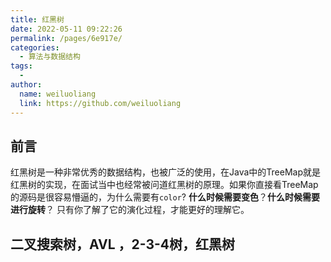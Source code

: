 ```yaml
---
title: 红黑树
date: 2022-05-11 09:22:26
permalink: /pages/6e917e/
categories:
  - 算法与数据结构
tags:
  - 
author: 
  name: weiluoliang
  link: https://github.com/weiluoliang
---
```




## 前言

红黑树是一种非常优秀的数据结构，也被广泛的使用，在Java中的TreeMap就是红黑树的实现，在面试当中也经常被问道红黑树的原理。如果你直接看TreeMap的源码是很容易懵逼的，为什么需要有`color`?  **什么时候需要变色**？**什么时候需要进行旋转**？  只有你了解了它的演化过程，才能更好的理解它。



## 二叉搜索树，AVL ，2-3-4树，红黑树







